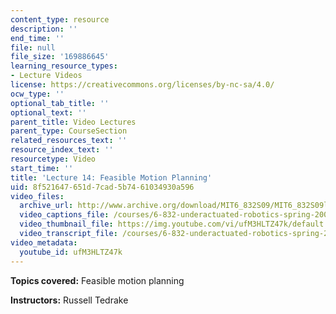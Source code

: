 ```yaml
---
content_type: resource
description: ''
end_time: ''
file: null
file_size: '169886645'
learning_resource_types:
- Lecture Videos
license: https://creativecommons.org/licenses/by-nc-sa/4.0/
ocw_type: ''
optional_tab_title: ''
optional_text: ''
parent_title: Video Lectures
parent_type: CourseSection
related_resources_text: ''
resource_index_text: ''
resourcetype: Video
start_time: ''
title: 'Lecture 14: Feasible Motion Planning'
uid: 8f521647-651d-7cad-5b74-61034930a596
video_files:
  archive_url: http://www.archive.org/download/MIT6_832S09/MIT6_832S09lec14_300k.mp4
  video_captions_file: /courses/6-832-underactuated-robotics-spring-2009/573466500c0d53bb8ff68cecfc9ebbe9_ufM3HLTZ47k.vtt
  video_thumbnail_file: https://img.youtube.com/vi/ufM3HLTZ47k/default.jpg
  video_transcript_file: /courses/6-832-underactuated-robotics-spring-2009/ae4e1009fab2b75ef403ac54c308a4aa_ufM3HLTZ47k.pdf
video_metadata:
  youtube_id: ufM3HLTZ47k
---
```


**Topics covered:** Feasible motion planning

**Instructors:** Russell Tedrake

